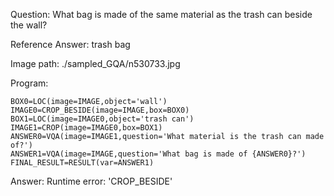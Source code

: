 Question: What bag is made of the same material as the trash can beside the wall?

Reference Answer: trash bag

Image path: ./sampled_GQA/n530733.jpg

Program:

```
BOX0=LOC(image=IMAGE,object='wall')
IMAGE0=CROP_BESIDE(image=IMAGE,box=BOX0)
BOX1=LOC(image=IMAGE0,object='trash can')
IMAGE1=CROP(image=IMAGE0,box=BOX1)
ANSWER0=VQA(image=IMAGE1,question='What material is the trash can made of?')
ANSWER1=VQA(image=IMAGE,question='What bag is made of {ANSWER0}?')
FINAL_RESULT=RESULT(var=ANSWER1)
```
Answer: Runtime error: 'CROP_BESIDE'

